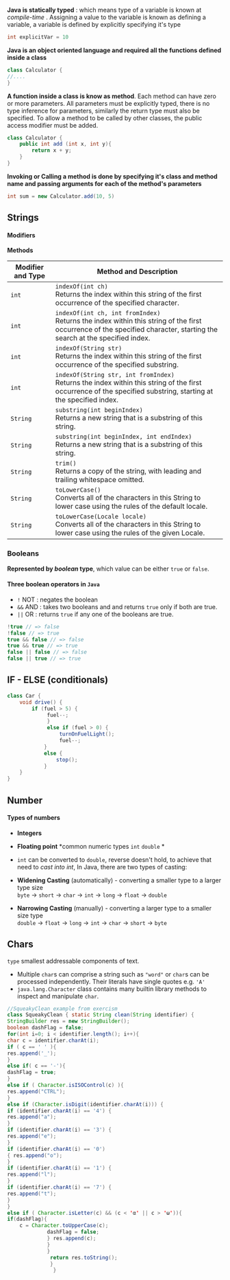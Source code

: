 **Java is statically typed** : which means type of a variable is known at *compile-time* . Assigning a value to the variable is known as defining a variable, a variable is defined by explicitly specifying it's type
```java
int explicitVar = 10
```
**Java is an object oriented language and required all the functions defined inside a class**
```java
class Calculator {
//....
}
```

**A function inside a class is know as method**. Each method can have zero or more parameters. All parameters must be explicitly typed, there is no type inference for parameters, similarly the return type must also be specified. To allow a method to be called by other classes, the public access modifier must be added.

```java
class Calculator {
	public int add (int x, int y){
		return x + y;
	}
}
```

**Invoking or Calling a method is done by specifying it's class and method name and passing arguments for each of the method's parameters**

```java
int sum = new Calculator.add(10, 5)
```

## Strings
#### Modifiers
**Methods**

| **Modifier and Type** | **Method and Description**                                                                                                                                               |
| --------------------- | ------------------------------------------------------------------------------------------------------------------------------------------------------------------------ |
| `int`                 | `indexOf(int ch)`<br>Returns the index within this string of the first occurrence of the specified character.                                                            |
| `int`                 | `indexOf(int ch, int fromIndex)`<br>Returns the index within this string of the first occurrence of the specified character, starting the search at the specified index. |
| `int`                 | `indexOf(String str)`<br>Returns the index within this string of the first occurrence of the specified substring.                                                        |
| `int`                 | `indexOf(String str, int fromIndex)`<br>Returns the index within this string of the first occurrence of the specified substring, starting at the specified index.        |
| `String`              | `substring(int beginIndex)`<br>Returns a new string that is a substring of this string.                                                                                  |
| `String`              | `substring(int beginIndex, int endIndex)`<br>Returns a new string that is a substring of this string.                                                                    |
| `String`              | `trim()`<br>Returns a copy of the string, with leading and trailing whitespace omitted.                                                                                  |
| `String`              | `toLowerCase()`<br>Converts all of the characters in this String to lower case using the rules of the default locale.                                                    |
| `String`              | `toLowerCase(Locale locale)`<br>Converts all of the characters in this String to lower case using the rules of the given Locale.                                         |

### Booleans
**Represented by *boolean* type**, which value can be either `true` or `false`.
#### Three boolean operators in `Java`
- `!` NOT : negates the boolean
- `&&` AND : takes two booleans and and returns `true` only if both are true.
- `||` OR : returns `true` if any one of the booleans are true.
```java
!true // => false 
!false // => true 
true && false // => false 
true && true // => true 
false || false // => false 
false || true // => true
```

## IF - ELSE (conditionals)
```java
class Car {
	void drive() { 
		if (fuel > 5) {
			 fuel--; 
			 } 
			 else if (fuel > 0) { 
				 turnOnFuelLight(); 
				 fuel--; 
			} 
			else { 
				stop(); 
			} 
	} 
}
```

## Number
#### Types of numbers
- **Integers**
- **Floating point**
*common numeric types `int` `double` *
- `int` can be converted to `double`, reverse doesn't hold, to achieve that need to *cast into int*, 
In Java, there are two types of casting:

- **Widening Casting** (automatically) - converting a smaller type to a larger type size  
    `byte` -> `short` -> `char` -> `int` -> `long` -> `float` -> `double`  
      
    
- **Narrowing Casting** (manually) - converting a larger type to a smaller size type  
    `double` -> `float` -> `long` -> `int` -> `char` -> `short` -> `byte`

## Chars
`type` smallest addressable components of text.
- Multiple `char`s can comprise a string such as `"word"` or `char`s can be processed independently. Their literals have single quotes e.g. `'A'`
- `java.lang.Character` class contains many builtin library methods to inspect and manipulate `char`.
```java
//SqueakyClean example from exercism
class SqueakyClean { static String clean(String identifier) { 
StringBuilder res = new StringBuilder(); 
boolean dashFlag = false; 
for(int i=0; i < identifier.length(); i++){ 
char c = identifier.charAt(i); 
if ( c == ' ' ){ 
res.append('_'); 
}
else if( c == '-'){
dashFlag = true; 
} 
else if ( Character.isISOControl(c) ){
res.append("CTRL"); 
} 
else if (Character.isDigit(identifier.charAt(i))) { 
if (identifier.charAt(i) == '4') { 
res.append("a");
} 
if (identifier.charAt(i) == '3') {
res.append("e"); 
} 
if (identifier.charAt(i) == '0')
{ res.append("o");
} 
if (identifier.charAt(i) == '1') { 
res.append("l"); 
}
if (identifier.charAt(i) == '7') {
res.append("t"); 
} 
} 
else if ( Character.isLetter(c) && (c < 'α' || c > 'ω')){
if(dashFlag){
	c = Character.toUpperCase(c); 
			 dashFlag = false; 
			 } res.append(c); 
			 } 
			 }
			  return res.toString(); 
			  }
			   }
```